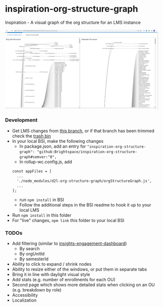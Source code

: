 # inspiration-org-structure-graph
Inspiration - A visual graph of the org structure for an LMS instance

![v0.0.1 org structure graph screenshot](./screenshot-v0_0_1.png)

### Development
* Get LMS changes from [this branch](https://github.com/Brightspace/lms/compare/bmailloux/inspiration202011/org-unit-visualization?expand=1), 
or if that branch has been trimmed check the 
[trash bin](https://github.com/Brightspace/lms-trash-bin)
* In your local BSI, make the following changes
  * In package.json, add an entry for `"inspiration-org-structure-graph": "github:Brightspace/inspiration-org-structure-graph#semver:^0",`
  * In rollup-wc.config.js, add
  ```
  const appFiles = [
    ...
    './node_modules/d2l-org-structure-graph/orgStructureGraph.js',
	...
  ];
  ```
  * run `npm install` in BSI
  * Follow the additional steps in the BSI readme to hook it up to your local LMS
* Run `npm install` in this folder
* For "live" changes, `npm link` this folder to your local BSI

### TODOs
* Add filtering (similar to [insights-engagement-dashboard](https://github.com/Brightspace/insights-engagement-dashboard))
  * By search
  * By orgUnitId
  * By semesterId
* Ability to click to expand / shrink nodes
* Ability to resize either of the windows, or put them in separate tabs
* Bring it in line with daylight visual style
* Add stats (e.g. number of enrollments for each OU)
* Second page which shows more detailed stats when clicking on an OU (e.g. breakdown by role)
* Accessibility
* Localization
